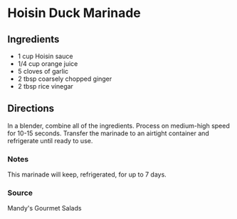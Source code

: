 # Hoisin Duck Marinade

## Ingredients

- 1 cup Hoisin sauce
- 1/4 cup orange juice
- 5 cloves of garlic
- 2 tbsp coarsely chopped ginger
- 2 tbsp rice vinegar

## Directions

In a blender, combine all of the ingredients. Process on medium-high speed for
10-15 seconds. Transfer the marinade to an airtight container and refrigerate
until ready to use.

### Notes

This marinade will keep, refrigerated, for up to 7 days.

### Source

Mandy's Gourmet Salads
